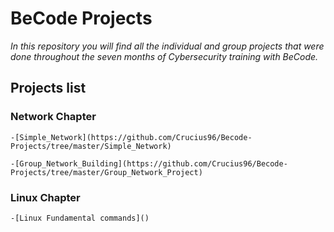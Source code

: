 # BeCode Projects

*In this repository you will find all the individual and group projects that were done throughout the seven months of Cybersecurity training with BeCode.* 

## Projects list

### Network Chapter

    -[Simple_Network](https://github.com/Crucius96/Becode-Projects/tree/master/Simple_Network)

    -[Group_Network_Building](https://github.com/Crucius96/Becode-Projects/tree/master/Group_Network_Project)

### Linux Chapter

    -[Linux Fundamental commands]()
